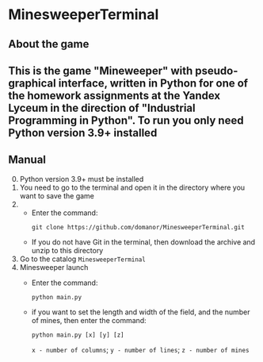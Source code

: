 # MinesweeperTerminal
## About the game
**This is the game "Mineweeper" with pseudo-graphical interface, written in Python for one of the homework assignments at the Yandex Lyceum in the direction of "Industrial Programming in Python". To run you only need Python version 3.9+ installed**
---
## Manual
0. Python version 3.9+ must be installed
1. You need to go to the terminal and open it in the directory where you want to save the game
2. 
    - Enter the command: 
        ```
        git clone https://github.com/domanor/MinesweeperTerminal.git
        ```
    - If you do not have Git in the terminal, then download the archive and unzip to this directory
3. Go to the catalog `MinesweeperTerminal`
4. Minesweeper launch 
    - Enter the command: 
        ```
        python main.py
        ```

    - if you want to set the length and width of the field, and the number of mines, then enter the command:
        ```
        python main.py [x] [y] [z]
        ```
    
        `x - number of columns`;
        `y - number of lines`;
        `z - number of mines`
